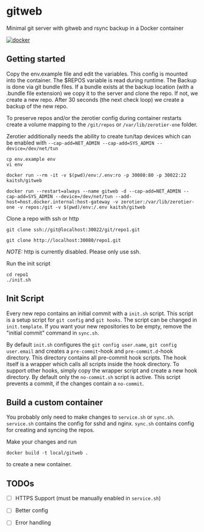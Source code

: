 # gitweb
Minimal git server with gitweb and rsync backup in a Docker container

[![docker](https://img.shields.io/docker/cloud/build/kaitsh/gitweb)](https://hub.docker.com/repository/docker/kaitsh/gitweb)

## Getting started

Copy the env.example file and edit the variables. This config is mounted into the container.
The $REPOS variable is read during runtime.
The Backup is done via git bundle files. If a bundle exists at the backup location (with a .bundle file extension)
we copy it to the server and clone the repo. If not, we create a new repo.
After 30 seconds (the next check loop) we create a backup of the new repo.

To preserve repos and/or the zerotier config during container restarts create a volume mapping to the `/git/repos` or `/var/lib/zerotier-one` folder.

Zerotier additionally needs the ability to create tun/tap devices which can be enabled with `--cap-add=NET_ADMIN --cap-add=SYS_ADMIN --device=/dev/net/tun`
```
cp env.example env
vi env

docker run --rm -it -v $(pwd)/env:/.env:ro -p 30080:80 -p 30022:22  kaitsh/gitweb

docker run --restart=always --name gitweb -d --cap-add=NET_ADMIN --cap-add=SYS_ADMIN --device=/dev/net/tun --add-host=host.docker.internal:host-gateway -v zerotier:/var/lib/zerotier-one -v repos:/git -v $(pwd)/env:/.env kaitsh/gitweb
```

Clone a repo with ssh or http

```
git clone ssh://git@localhost:30022/git/repo1.git

git clone http://localhost:30080/repo1.git
```

_NOTE:_ http is currently disabled. Please only use ssh.

Run the init script
```
cd repo1
./init.sh
```

## Init Script

Every new repo contains an initial commit with a `init.sh` script. This script is a setup script
for `git config` and `git hooks`. The script can be changed in `init.template`. If you want your new repositories
to be empty, remove the "initial commit" command in `sync.sh`.

By default `init.sh` configures the `git config user.name`, `git config user.email` and creates a `pre-commit`-hook and
`pre-commit.d`-hook directory. This directory contains all pre-commit hook scripts. The hook itself is a wrapper which calls all
scripts inside the hook directory. To support other hooks, simply copy the wrapper script and create a new hook directory.
By default only the `no-commit.sh` script is active. This script prevents a commit, if the changes contain a `no-commit`.

## Build a custom container

You probably only need to make changes to `service.sh` or `sync.sh`.
`service.sh` contains the config for sshd and nginx.
`sync.sh` contains config for creating and syncing the repos.

Make your changes and run

```
docker build -t local/gitweb .
```

to create a new container.

## TODOs

- [ ] HTTPS Support (must be manually enabled in `service.sh`)
- [ ] Better config
- [ ] Error handling

